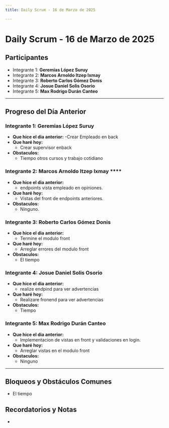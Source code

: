 ```yaml
---
title: Daily Scrum - 16 de Marzo de 2025

---
```


# Daily Scrum - 16 de Marzo de 2025

## Participantes
- Integrante 1: **Geremias López Suruy**
- Integrante 2: **Marcos Arnoldo Itzep Ixmay**
- Integrante 3: **Roberto Carlos Gómez Donis**
- Integrante 4: **Josue Daniel Solis Osorio**
- Integrante 5: **Max Rodrigo Durán Canteo**

---

## Progreso del Día Anterior

### Integrante 1: **Geremias López Suruy**
- **Que hice el dia anterior:**
  -Crear Empleado en back
- **Que haré hoy:** 
  - Crear supervisor enback 
- **Obstaculos:**
  - Tiempo  otros cursos y trabajo cotidiano


### Integrante 2: Marcos Arnoldo Itzep Ixmay ****
- **Que hice el dia anterior:**
  - endpoints vista empleado en opiniones.
- **Que haré hoy:** 
  - Vistas del front de endpoints anteriores.
- **Obstaculos:**
  - Ninguno.

### Integrante 3: **Roberto Carlos Gómez Donis**
- **Que hice el dia anterior:**
  - Termine el modulo front
- **Que haré hoy:** 
  -  Arreglar errores del modulo front
- **Obstaculos:**
  - El tiempo

### Integrante 4: **Josue Daniel Solis Osorio**
- **Que hice el dia anterior:**
  - realize endpind para ver advertencias
- **Que haré hoy:** 
  - Realizare fronend para ver advertencias  
- **Obstaculos:**
  - Tiempo

### Integrante 5: **Max Rodrigo Durán Canteo**
- **Que hice el dia anterior:**
  - Implementacion de vistas en front y validaciones en login.
- **Que haré hoy:** 
  - Arreglar vistas en el modulo front
- **Obstaculos:**
  - Ninguno
---
## Bloqueos y Obstáculos Comunes
- El tiempo

## Recordatorios y Notas
- 

